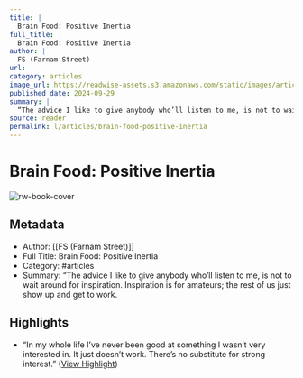 ```yaml
---
title: |
  Brain Food: Positive Inertia
full_title: |
  Brain Food: Positive Inertia
author: |
  FS (Farnam Street)
url: 
category: articles
image_url: https://readwise-assets.s3.amazonaws.com/static/images/article1.be68295a7e40.png
published_date: 2024-09-29
summary: |
  “The advice I like to give anybody who’ll listen to me, is not to wait around for inspiration. Inspiration is for amateurs; the rest of us just show up and get to work.
source: reader
permalink: l/articles/brain-food-positive-inertia
---
```

# Brain Food: Positive Inertia

![rw-book-cover](https://readwise-assets.s3.amazonaws.com/static/images/article1.be68295a7e40.png)

## Metadata
- Author: [[FS (Farnam Street)]]
- Full Title: Brain Food: Positive Inertia
- Category: #articles
- Summary: “The advice I like to give anybody who’ll listen to me, is not to wait around for inspiration. Inspiration is for amateurs; the rest of us just show up and get to work.

## Highlights
- “In my whole life I’ve never been good at something I wasn’t very interested in. It just doesn’t work. There’s no substitute for strong interest.” ([View Highlight](https://read.readwise.io/read/01j92bar8hjpacrj9w9k8eb0ed))


